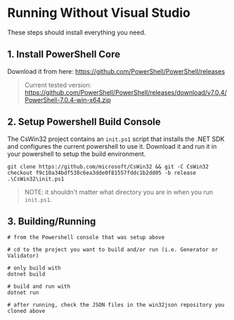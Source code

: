# Running Without Visual Studio

These steps should install everything you need.

## 1. Install PowerShell Core

Download it from here: https://github.com/PowerShell/PowerShell/releases

> Current tested version: https://github.com/PowerShell/PowerShell/releases/download/v7.0.4/PowerShell-7.0.4-win-x64.zip

## 2. Setup Powershell Build Console

The CsWin32 project contains an `init.ps1` script that installs the .NET SDK and configures the current powershell to use it.  Download it and run it in your powershell to setup the build environment.

```
git clone https://github.com/microsoft/CsWin32 && git -C CsWin32 checkout f9c10a34bdf538c6ea3dde0f81557fddc1b2dd05 -b release
.\CsWin32\init.ps1
```

> NOTE: it shouldn't matter what directory you are in when you run `init.ps1`.

## 3. Building/Running

```
# from the Powershell console that was setup above

# cd to the project you want to build and/or run (i.e. Generator or Validator)

# only build with
dotnet build

# build and run with
dotnet run

# after running, check the JSON files in the win32json repository you cloned above
```
